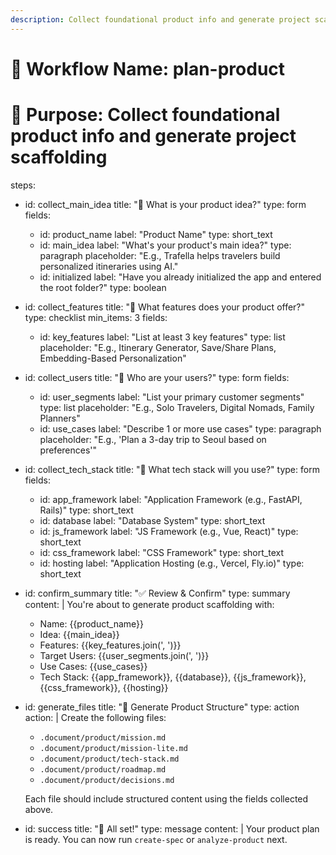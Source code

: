 ```yaml
---
description: Collect foundational product info and generate project scaffolding
---
```


# 🔧 Workflow Name: plan-product
# 📌 Purpose: Collect foundational product info and generate project scaffolding

steps:
  - id: collect_main_idea
    title: "🧠 What is your product idea?"
    type: form
    fields:
      - id: product_name
        label: "Product Name"
        type: short_text
      - id: main_idea
        label: "What's your product's main idea?"
        type: paragraph
        placeholder: "E.g., Trafella helps travelers build personalized itineraries using AI."
      - id: initialized
        label: "Have you already initialized the app and entered the root folder?"
        type: boolean

  - id: collect_features
    title: "🌟 What features does your product offer?"
    type: checklist
    min_items: 3
    fields:
      - id: key_features
        label: "List at least 3 key features"
        type: list
        placeholder: "E.g., Itinerary Generator, Save/Share Plans, Embedding-Based Personalization"

  - id: collect_users
    title: "👤 Who are your users?"
    type: form
    fields:
      - id: user_segments
        label: "List your primary customer segments"
        type: list
        placeholder: "E.g., Solo Travelers, Digital Nomads, Family Planners"
      - id: use_cases
        label: "Describe 1 or more use cases"
        type: paragraph
        placeholder: "E.g., 'Plan a 3-day trip to Seoul based on preferences'"

  - id: collect_tech_stack
    title: "🧱 What tech stack will you use?"
    type: form
    fields:
      - id: app_framework
        label: "Application Framework (e.g., FastAPI, Rails)"
        type: short_text
      - id: database
        label: "Database System"
        type: short_text
      - id: js_framework
        label: "JS Framework (e.g., Vue, React)"
        type: short_text
      - id: css_framework
        label: "CSS Framework"
        type: short_text
      - id: hosting
        label: "Application Hosting (e.g., Vercel, Fly.io)"
        type: short_text

  - id: confirm_summary
    title: "✅ Review & Confirm"
    type: summary
    content: |
      You're about to generate product scaffolding with:
      - Name: {{product_name}}
      - Idea: {{main_idea}}
      - Features: {{key_features.join(', ')}}
      - Target Users: {{user_segments.join(', ')}}
      - Use Cases: {{use_cases}}
      - Tech Stack: {{app_framework}}, {{database}}, {{js_framework}}, {{css_framework}}, {{hosting}}

  - id: generate_files
    title: "📁 Generate Product Structure"
    type: action
    action: |
      Create the following files:
      - `.document/product/mission.md`
      - `.document/product/mission-lite.md`
      - `.document/product/tech-stack.md`
      - `.document/product/roadmap.md`
      - `.document/product/decisions.md`
      
      Each file should include structured content using the fields collected above.

  - id: success
    title: "🎉 All set!"
    type: message
    content: |
      Your product plan is ready. You can now run `create-spec` or `analyze-product` next.